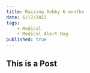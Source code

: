 ```yaml
---
title: Raising Dobby 6 months
date: 6/17/2022
tags:
    - Medical
    - Medical Alert Dog
published: true
---
```


## This is a Post ##